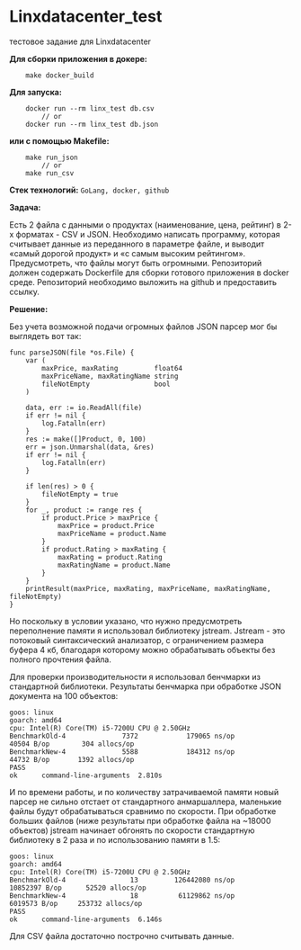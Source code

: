 # Linxdatacenter_test
тестовое задание для Linxdatacenter

**Для сборки приложения в докере:**
```
    make docker_build
```

**Для запуска:**
```
    docker run --rm linx_test db.csv
        // or
    docker run --rm linx_test db.json
```
**или с помощью Makefile:**
```
    make run_json
        // or
    make run_csv
```

**Стек технологий:**
```GoLang, docker, github```

**Задача:**

Есть 2 файла с данными о продуктах (наименование, цена, рейтинг) в 2-х форматах - CSV и JSON.
Необходимо написать программу, которая считывает данные из переданного в параметре файле, и
выводит «самый дорогой продукт» и «с самым высоким рейтингом».
Предусмотреть, что файлы могут быть огромными.
Репозиторий должен содержать Dockerfile для сборки готового приложения в docker среде.
Репозиторий необходимо выложить на github и предоставить ссылку.

**Решение:**

Без учета возможной подачи огромных файлов JSON парсер мог бы выглядеть вот так:
```
func parseJSON(file *os.File) {
	var (
		maxPrice, maxRating         float64
		maxPriceName, maxRatingName string
		fileNotEmpty                bool
	)

	data, err := io.ReadAll(file)
	if err != nil {
		log.Fatalln(err)
	}
	res := make([]Product, 0, 100)
	err = json.Unmarshal(data, &res)
	if err != nil {
		log.Fatalln(err)
	}

	if len(res) > 0 {
		fileNotEmpty = true
	}
	for _, product := range res {
		if product.Price > maxPrice {
			maxPrice = product.Price
			maxPriceName = product.Name
		}
		if product.Rating > maxRating {
			maxRating = product.Rating
			maxRatingName = product.Name
		}
	}
	printResult(maxPrice, maxRating, maxPriceName, maxRatingName, fileNotEmpty)
}
```
Но поскольку в условии указано, что нужно предусмотреть переполнение памяти я использовал библиотеку jstream.
Jstream - это потоковый синтаксический анализатор, с ограничением размера буфера 4 кб, благодаря которому можно обрабатывать объекты без полного прочтения файла.

Для проверки производительности я использовал бенчмарки из стандартной библиотеки.
Результаты бенчмарка при обработке JSON документа на 100 объектов:
```
goos: linux
goarch: amd64
cpu: Intel(R) Core(TM) i5-7200U CPU @ 2.50GHz
BenchmarkOld-4              7372            179065 ns/op           40504 B/op        304 allocs/op
BenchmarkNew-4              5588            184312 ns/op           44732 B/op       1392 allocs/op
PASS
ok      command-line-arguments  2.810s
```
И по времени работы, и по количеству затрачиваемой памяти новый парсер не сильно отстает от стандартного анмаршаллера, маленькие файлы будут обрабатываться сравнимо по скорости.
При обработке больших файлов (ниже результаты при обработке файла на ~18000 объектов) jstream начинает обгонять по скорости стандартную библиотеку в 2 раза и по использованию памяти в 1.5:
```
goos: linux
goarch: amd64
cpu: Intel(R) Core(TM) i5-7200U CPU @ 2.50GHz
BenchmarkOld-4                13         126442080 ns/op        10852397 B/op      52520 allocs/op
BenchmarkNew-4                18          61129862 ns/op         6019573 B/op     253732 allocs/op
PASS
ok      command-line-arguments  6.146s
```

Для CSV файла достаточно построчно считывать данные.
